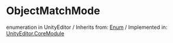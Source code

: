 # ObjectMatchMode
enumeration in UnityEditor
 / Inherits from: <a href="https://docs.unity3d.com/6000.0/Documentation/ScriptReference/Enum.html">Enum</a> / Implemented in: <a href="https://docs.unity3d.com/6000.0/Documentation/ScriptReference/UnityEditor.CoreModule.html">UnityEditor.CoreModule</a>
